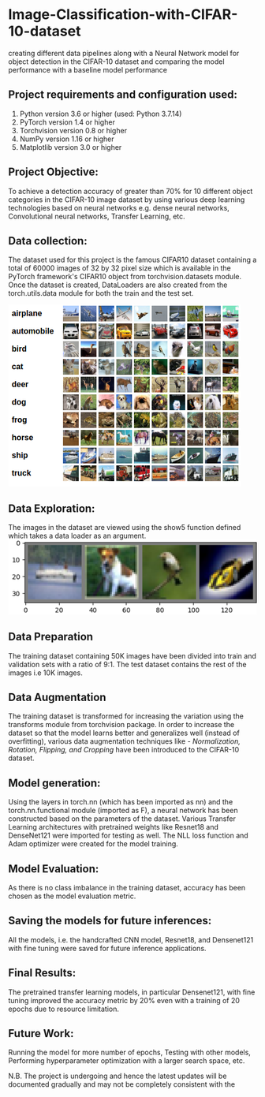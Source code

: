# Image-Classification-with-CIFAR-10-dataset
creating different data pipelines along with a Neural Network model for object detection in the CIFAR-10 dataset and comparing the model performance with a baseline model performance 

## Project requirements and configuration used:
1) Python version 3.6 or higher (used: Python 3.7.14)
2) PyTorch version 1.4 or higher 
3) Torchvision version 0.8 or higher 
4) NumPy version 1.16 or higher 
5) Matplotlib version 3.0 or higher 

## Project Objective: 
To achieve a detection accuracy of greater than 70% for 10 different object categories in the CIFAR-10 image dataset by using various deep learning technologies based on neural networks e.g. dense neural networks, Convolutional neural networks, Transfer Learning, etc.

## Data collection:
The dataset used for this project is the famous CIFAR10 dataset containing a total of 60000 images of 32 by 32 pixel size which is available in the PyTorch framework's CIFAR10 object from torchvision.datasets module.
Once the dataset is created, DataLoaders are also created from the torch.utils.data module for both the train and the test set.

![CIFAR data](https://github.com/SohamBera16/Image-Classification-with-CIFAR-10-dataset/blob/main/cifar10.png)

## Data Exploration: 
The images in the dataset are viewed using the show5 function defined which takes a data loader as an argument. ![cifar sample](https://github.com/SohamBera16/Image-Classification-with-CIFAR-10-dataset/blob/main/cifar10%20data.png)

## Data Preparation
The training dataset containing 50K images have been divided into train and validation sets with a ratio of 9:1. The test dataset contains the rest of the images i.e 10K images.

## Data Augmentation
The training dataset is transformed for increasing the variation using the transforms module from torchvision package. In order to increase the dataset so that the model learns better and generalizes well (instead of overfitting),  various data augmentation techniques like - _Normalization, Rotation, Flipping, and Cropping_ have been introduced to the CIFAR-10 dataset. 

## Model generation:
Using the layers in torch.nn (which has been imported as nn) and the torch.nn.functional module (imported as F), a neural network has been constructed based on the parameters of the dataset.  Various Transfer Learning architectures with pretrained weights like Resnet18 and DenseNet121 were imported for testing as well. The NLL loss function and Adam optimizer were created for the model training. 

## Model Evaluation:
As there is no class imbalance in the training dataset, accuracy has been chosen as the model evaluation metric. 

## Saving the models for future inferences:
All the models, i.e. the handcrafted CNN model, Resnet18, and Densenet121 with fine tuning were saved for future inference applications.

## Final Results:
The pretrained transfer learning models, in particular Densenet121, with fine tuning improved the accuracy metric by 20% even with a training of 20 epochs due to resource limitation. 

## Future Work:
Running the model for more number of epochs, Testing with other models, Performing hyperparameter optimization with a larger search space, etc.

N.B. The project is undergoing and hence the latest updates will be documented gradually and may not be completely consistent with the 

